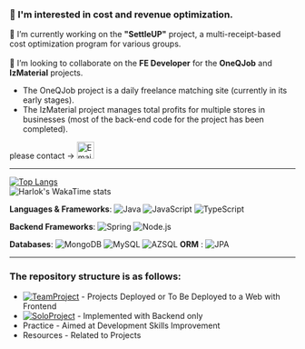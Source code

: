 ###  👋 I'm interested in cost and revenue optimization.


🔭  I’m currently working on the **"SettleUP"** project, a multi-receipt-based cost optimization program for various groups.</br> </br> 
👯  I’m looking to collaborate on the **FE Developer** for the **OneQJob** and **IzMaterial** projects. 

- The OneQJob project is a daily freelance matching site (currently in its early stages).</br>
- The IzMaterial project manages total profits for multiple stores in businesses (most of the back-end code for the project has been completed). </br>

please contact -> <a href="mailto:seodonghee45@nam.com">
  <img src="https://cdn.jsdelivr.net/gh/dmhendricks/signature-social-icons/icons/round-flat-filled/50px/mail.png" alt="Email" title="Send Email" width="30" height="30" />
</a>

-------------------------------------------------------------------------------------------------------------------------------------------------------------------------------------------

[![Top Langs](https://github-readme-stats.vercel.app/api/top-langs/?username=donghee9&layout=donut&theme=merko)](https://github.com/anuraghazra/github-readme-stats)</br>
![Harlok's WakaTime stats](https://github-readme-stats.vercel.app/api/wakatime?username=@hee&theme=merko)

**Languages & Frameworks**: ![Java](https://img.shields.io/badge/Java-EE4266?style=flat-square&logo=Java&logoColor=white) ![JavaScript](https://img.shields.io/badge/JavaScript-FFD23F?style=flat-square&logo=JavaScript&logoColor=white) ![TypeScript](https://img.shields.io/badge/TypeScript-50C4ED?style=flat-square&logo=TypeScript&logoColor=white)

**Backend Frameworks**: ![Spring](https://img.shields.io/badge/Spring-337357?style=flat-square&logo=Spring&logoColor=white) ![Node.js](https://img.shields.io/badge/Node.js-A5DD9B?style=flat-square&logo=Node.js&logoColor=white)

**Databases**: ![MongoDB](https://img.shields.io/badge/MongoDB-78A083?style=flat-square&logo=MongoDB&logoColor=white) ![MySQL](https://img.shields.io/badge/MySQL-59B4C3?style=flat-square&logo=MySQL&logoColor=white)
![AZSQL](https://img.shields.io/badge/AZSQL-50C4ED?style=flat-square&logo=MySQL&logoColor=white) 
**ORM** : ![JPA](https://img.shields.io/badge/JPA-000000?style=flat-square&logo=Jpa&logoColor=white)

---------------------------------------------------------------------------------------------------------------------------
### The repository structure is as follows:
- [![TeamProject](https://img.shields.io/badge/TeamProject-EE4266?style=flat-square&logo=GitHub&logoColor=white)](https://github.com/donghee9?tab=repositories&q=TeamProject&type=&language=&sort=name) - Projects Deployed or To Be Deployed to a Web with Frontend
- [![SoloProject](https://img.shields.io/badge/SoloProject-3498DB?style=flat-square&logo=GitHub&logoColor=white)](https://github.com/donghee9?tab=repositories&q=SoloProject&type=&language=&sort=name) - Implemented with Backend only
- Practice - Aimed at Development Skills Improvement</br>
- Resources - Related to Projects
